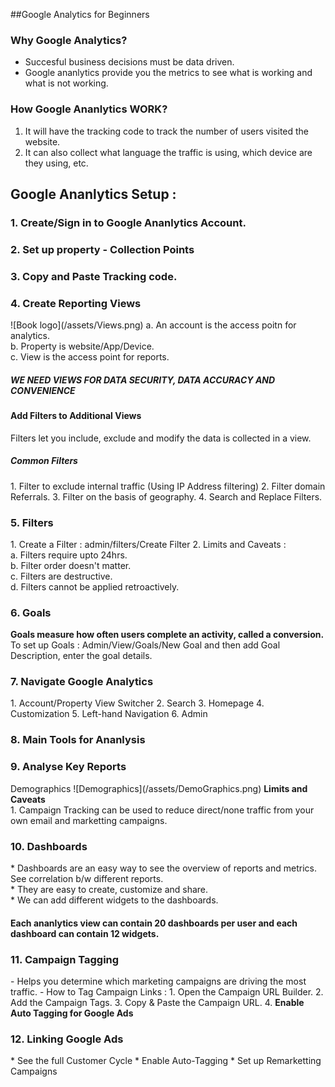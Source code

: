 ##Google Analytics for Beginners

### Why Google Analytics?
- Succesful business decisions must be data driven. 
- Google ananlytics provide you the metrics to see what is working and what is not working. 

### How Google Ananlytics WORK?
1. It will have the tracking code to track the number of users visited the website. 
2. It can also collect what language the traffic is using, which device are they using, etc. 

## Google Ananlytics Setup :
<h3> 1. Create/Sign in to Google Ananlytics Account. </h3>
<h3>2. Set up property - Collection Points</h3>
<h3>3. Copy and Paste Tracking code. </h3>
<h3>4. Create Reporting Views</h3>
![Book logo](/assets/Views.png)
	a. An account is the access poitn for analytics.<br/>
	b. Property is website/App/Device.<br/>
	c. View is the access point for reports.<br/> 
<h5> WE NEED VIEWS FOR DATA SECURITY, DATA ACCURACY AND CONVENIENCE</h5>

<h4>Add Filters to Additional Views</h4>
Filters let you include, exclude and modify the data is collected in a view. 
<h5>Common Filters</h5>
	1. Filter to exclude internal traffic (Using IP Address filtering)
	2. Filter domain Referrals.
	3. Filter on the basis of geography.
	4. Search and Replace Filters.

<h3> 5. Filters</h3>
	1. Create a Filter : admin/filters/Create Filter
	2. Limits and Caveats : <br/>
		a. Filters require upto 24hrs. <br/>
		b. Filter order doesn't matter. <br/>
		c. Filters are destructive. <br/>
		d. Filters cannot be applied retroactively. <br>
<h3> 6. Goals<br/></h3>
<b>Goals measure how often users complete an activity, called a conversion. </b><br/>
 To set up Goals : Admin/View/Goals/New Goal and then add Goal Description, enter the goal details. 

<h3> 7. Navigate Google Analytics</h3>
	1. Account/Property View Switcher
	2. Search
	3. Homepage
	4. Customization
	5. Left-hand Navigation 
	6. Admin
<h3> 8. Main Tools for Ananlysis</h3>
<h3>9. Analyse Key Reports<br/></h3>
Demographics
![Demographics](/assets/DemoGraphics.png)
<b>Limits and Caveats</b><br/>
	1. Campaign Tracking can be used to reduce direct/none traffic from your own email and marketting campaigns. 

<h3> 10. Dashboards<br/></h3>
* Dashboards are an easy way to see the overview of reports and metrics. See correlation b/w different reports.  <br/>
* They are easy to create, customize and share. <br/>
* We can add different widgets to the dashboards.
<h4>Each ananlytics view can contain 20 dashboards per user and each dashboard can contain 12 widgets.</h4>

<h3> 11. Campaign Tagging</h3>
- Helps you determine which marketing campaigns are driving the most traffic. 
- How to Tag Campaign Links : 
	1. Open the Campaign URL Builder. 
	2. Add the Campaign Tags.
	3. Copy & Paste the Campaign URL. 
	4. <b>Enable Auto Tagging for Google Ads</b>

<h3> 12. Linking Google Ads</h3>
* See the full Customer Cycle
* Enable Auto-Tagging
* Set up Remarketting Campaigns




